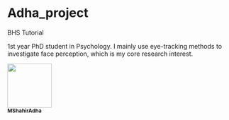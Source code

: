 # Adha_project
BHS Tutorial 

1st year PhD student in Psychology. I mainly use eye-tracking methods to investigate face perception, which is my core research interest.

<a href="https://github.com/pbellec">
   <img src="https://avatars.githubusercontent.com/u/210347614?v=4?s=100" width="100px;" alt=""/>
   <br /><sub><b>MShahirAdha</b></sub>
</a>
